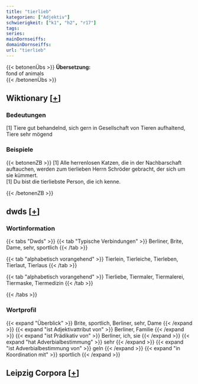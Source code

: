 ```yaml
---
title: "tierlieb"
kategorien: ["Adjektiv"]
schwierigkeit: ["k1", "h2", "r17"]
tags:
series:
mainDornseiffs:
domainDornseiffs:
url: "tierlieb"
---
```


{{< betonenÜbs >}}
**Übersetzung:**  
fond of animals  
{{< /betonenÜbs >}}

## Wiktionary [[+](https://de.wiktionary.org/wiki/tierlieb)]

### Bedeutungen
[1] Tiere gut behandelnd, sich gern in Gesellschaft von Tieren aufhaltend, Tiere sehr mögend  

### Beispiele
{{< betonenZB >}}
[1] Alle herrenlosen Katzen, die in der Nachbarschaft auftauchen, werden zum tierlieben Herrn Schröder gebracht, der sich um sie kümmert.  
[1] Du bist die tierliebste Person, die ich kenne.  

{{< /betonenZB >}}


## dwds [[+](https://www.dwds.de/wb/tierlieb)]

### Wortinformation
{{< tabs "Dwds" >}}
{{< tab "Typische Verbindungen" >}}
Berliner, Brite, Dame, sehr, sportlich
{{< /tab >}}

{{< tab "alphabetisch vorangehend" >}}
Tierlein, Tierleiche, Tierleben, Tierlaut, Tierlaus
{{< /tab >}}

{{< tab "alphabetisch vorangehend" >}}
Tierliebe, Tiermaler, Tiermalerei, Tiermaske, Tiermedizin
{{< /tab >}}

{{< /tabs >}}

### Wortprofil
{{< expand "Überblick" >}} Brite, sportlich, Berliner, sehr, Dame {{< /expand >}}
{{< expand "ist Adjektivattribut von" >}} Berliner, Familie {{< /expand >}}
{{< expand "ist Prädikativ von" >}} Berliner, ich, sie {{< /expand >}}
{{< expand "hat Adverbialbestimmung" >}} sehr {{< /expand >}}
{{< expand "ist Adverbialbestimmung von" >}} geln {{< /expand >}}
{{< expand "in Koordination mit" >}} sportlich {{< /expand >}}

## Leipzig Corpora [[+](https://corpora.uni-leipzig.de/en/res?word=tierlieb&corpusId=deu_newscrawl-public_2018)]

